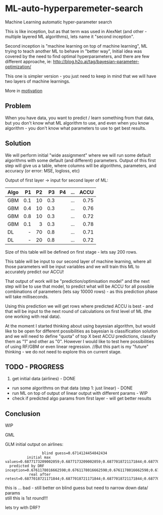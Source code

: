 # ML-auto-hyperparemeter-search
Machine Learning automatic hyper-parameter search


This is like inception, but as that term was used in AlexNet (and other - multiple layered ML algorithms), lets name it "second inception".

Second inception is "machine learning on top of machine learning", ML trying to teach another ML to behave in "better way",
Initial idea was covered by the need to find optimal hyperparameters, and there are few different approache, ie:  http://blog.h2o.ai/tag/bayesian-parameter-optimization/

This one is simpler version - you just need to keep in mind that we will have two layers of machine learnings.

More in [motivation](motivation/motivation.md)


## Problem
When you have data, you want to predict / learn something from that data, but you don't know what ML algorithm to use,
 and even when you know algorithm - you don't know what parameters to use to get best results.

## Solution
We will perform initial "wide assignment" where we will run some default algorithms with some default (and different) parameters.
Output of this first step will give us a table, where columns will be algorithms, parameters, and accuracy (or error: MSE, logloss, etc)


Output of first layer -> input for second layer of ML:

Algo | P1 | P2 | P3 | P4 | ... | ACCU
:--- | ---: | ---:| ---:| ---:| ---:| --:
GBM| 0.1| 10| 0.3| |... |0.75
GBM| 0.4| 10| 0.3| |... |0.76
GBM| 0.8| 10| 0.3| |... |0.72
GBM| 0.1| 3| 0.3| |... |0.78
DL| - | 70| 0.8| |... |0.71
DL| - | 20| 0.8| |... |0.72


Size of this table  will be defined on first stage - lets say 200 rows.


This table will be input to our second layer of machine learning,
 where all those parameters will be input variables and we will train this ML to accurately predict our ACCU!

That output of work will be "prediction/optimisation model"
 and the next step will be to use that model, to predict what will be ACCU for all possible combinations of parameters
 (lets say 10000 rows) - as this prediction phase will take milliseconds.

Using this prediction we will get rows where predicted ACCU is best - and that will be input to the next round of calculations
 on first level of ML (the one working with real data).



At the moment I started thinking about using bayesian algorithm,
but would like to be open for different possibilities as bayesian is classification solution
and we will need to define  "quota" of top X best ACCU  predictions, classify them as "1" and other as "0".
However I would like to test here possibilities of using RF/GBM or even linear regression.
//But this part is my "future" thinking - we do not need to explore this on current stage.


## TODO - PROGRESS
1. get initial data (airlines) - DONE
- run some algorithms on that data (step 1: just linear) - DONE
- run ML on top of output of linear output with different params - WIP
- check if predicted algo params from first layer - will get better results



## Conclusion

WIP



GML

GLM initial output on airlines:
```   
                 blind guess=0.6714124454842434
          initial max values=0.6877173209002059;0.6877173209002059;0.6877018721171844;0.6877018721171844;0.6877018721171844
  predicted by DRF inception=0.6761178016662598;0.6761178016662598;0.6761178016662598;0.6761178016662598;0.6761178016662598
           real after retest=0.6877018721171844;0.6877018721171844;0.6877018721171844;0.6877018721171844;0.6877018721171844
```      
this is ... bad  - still better on blind guess but need to narrow down data/ params   
still this is 1st round!!!   

lets try with DRF?  
      